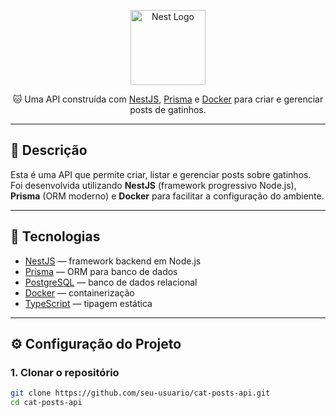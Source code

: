 <p align="center">
  <a href="http://nestjs.com/" target="blank"><img src="https://nestjs.com/img/logo-small.svg" width="120" alt="Nest Logo" /></a>
</p>

<p align="center">🐱 Uma API construída com <a href="https://nestjs.com/" target="_blank">NestJS</a>, <a href="https://www.prisma.io/" target="_blank">Prisma</a> e <a href="https://www.docker.com/" target="_blank">Docker</a> para criar e gerenciar posts de gatinhos.</p>

---

## 📝 Descrição

Esta é uma API que permite criar, listar e gerenciar posts sobre gatinhos.  
Foi desenvolvida utilizando **NestJS** (framework progressivo Node.js), **Prisma** (ORM moderno) e **Docker** para facilitar a configuração do ambiente.

---

## 🚀 Tecnologias

- [NestJS](https://nestjs.com/) — framework backend em Node.js
- [Prisma](https://www.prisma.io/) — ORM para banco de dados
- [PostgreSQL](https://www.postgresql.org/) — banco de dados relacional
- [Docker](https://www.docker.com/) — containerização
- [TypeScript](https://www.typescriptlang.org/) — tipagem estática

---

## ⚙️ Configuração do Projeto

### 1. Clonar o repositório
```bash
git clone https://github.com/seu-usuario/cat-posts-api.git
cd cat-posts-api
